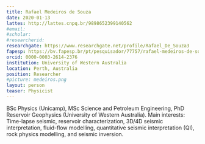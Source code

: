 ```yaml
---
title: Rafael Medeiros de Souza
date: 2020-01-13
lattes: http://lattes.cnpq.br/9898652399140562
#email:
#scholar:
#researcherid:
researchgate: https://www.researchgate.net/profile/Rafael_De_Souza3
fapesp: https://bv.fapesp.br/pt/pesquisador/77757/rafael-medeiros-de-souza/
orcid: 0000-0003-2614-2376
institution: University of Western Australia
location: Perth, Australia
position: Researcher
#picture: medeiros.png
layout: person
teaser: Physicist
---
```


BSc Physics (Unicamp), MSc Science and Petroleum Engineering, PhD Reservoir
Geophysics (University of Western Australia). Main interests: Time-lapse
seismic, reservoir characterization, 3D/4D seismic interpretation, fluid-flow
modelling, quantitative seismic interpretation (QI), rock physics modelling,
and seismic inversion.

